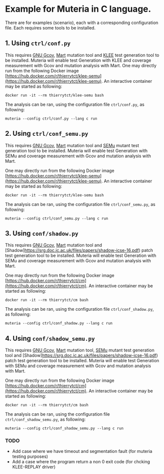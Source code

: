 # Example for Muteria in C language.

There are for examples (scenario), each with a corresponding configuration file. Each requires some tools to be installed.

## 1. Using `ctrl/conf.py`

This requires [GNU Gcov](https://gcc.gnu.org/onlinedocs/gcc/Gcov.html), [Mart](https://github.com/thierry-tct/mart) mutation tool and [KLEE](https://github.com/klee/klee) test generation tool to be installed. Muteria will enable test Generation with KLEE and coverage measurement with Gcov and mutation analysis with Mart.
One may directly run from the following Docker image [https://hub.docker.com/r/thierrytct/klee-semu](https://hub.docker.com/r/thierrytct/klee-semu). An interactive container may be started as following:
```
docker run -it --rm thierrytct/klee-semu bash
```

The analysis can be ran, using the configuration file `ctrl/conf.py`, as following:
```
muteria --config ctrl/conf.py --lang c run
```

## 2. Using `ctrl/conf_semu.py`

This requires [GNU Gcov](https://gcc.gnu.org/onlinedocs/gcc/Gcov.html), [Mart](https://github.com/thierry-tct/mart) mutation tool and [SEMu](https://github.com/thierry-tct/KLEE-SEMu) mutant test generation tool to be installed. Muteria will enable test Generation with SEMu and coverage measurement with Gcov and mutation analysis with Mart.

One may directly run from the following Docker image [https://hub.docker.com/r/thierrytct/klee-semu](https://hub.docker.com/r/thierrytct/klee-semu). An interactive container may be started as following:
```
docker run -it --rm thierrytct/klee-semu bash
```

The analysis can be ran, using the configuration file `ctrl/conf_semu.py`, as following:
```
muteria --config ctrl/conf_semu.py --lang c run
```

## 3. Using `conf/shadow.py`

This requires [GNU Gcov](https://gcc.gnu.org/onlinedocs/gcc/Gcov.html), [Mart](https://github.com/thierry-tct/mart) mutation tool and [Shadow]https://srg.doc.ic.ac.uk/files/papers/shadow-icse-16.pdf) patch test generation tool to be installed. Muteria will enable test Generation with SEMu and coverage measurement with Gcov and mutation analysis with Mart.

One may directly run from the following Docker image [https://hub.docker.com/r/thierrytct/cm](https://hub.docker.com/r/thierrytct/cm). An interactive container may be started as following:
```
docker run -it --rm thierrytct/cm bash
```

The analysis can be ran, using the configuration file `ctrl/conf_shadow.py`, as following:
```
muteria --config ctrl/conf_shadow.py --lang c run
```

## 4. Using `conf/shadow_semu.py`
This requires [GNU Gcov](https://gcc.gnu.org/onlinedocs/gcc/Gcov.html), [Mart](https://github.com/thierry-tct/mart) mutation tool, [SEMu](https://github.com/thierry-tct/KLEE-SEMu) mutant test generation tool and [Shadow]https://srg.doc.ic.ac.uk/files/papers/shadow-icse-16.pdf) patch test generation tool to be installed. Muteria will enable test Generation with SEMu and coverage measurement with Gcov and mutation analysis with Mart.

One may directly run from the following Docker image [https://hub.docker.com/r/thierrytct/cm](https://hub.docker.com/r/thierrytct/cm). An interactive container may be started as following:
```
docker run -it --rm thierrytct/cm bash
```

The analysis can be ran, using the configuration file `ctrl/conf_shadow_semu.py`, as following:
```
muteria --config ctrl/conf_shadow_semu.py --lang c run
```

### TODO
- Add case where we have timeout and segmentation fault (for muteria testing purposes)
- Add a case where the program return a non 0 exit code (for chcking KLEE-REPLAY driver)
